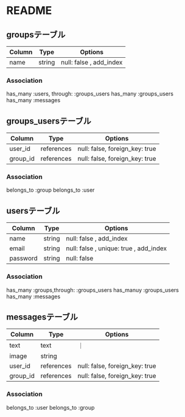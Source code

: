 # README

## groupsテーブル

|Column|Type|Options|
|------|----|-------|
|name|string|null: false , add_index|

### Association
  has_many :users, through: :groups_users
  has_many :groups_users
  has_many :messages




## groups_usersテーブル

|Column|Type|Options|
|------|----|-------|
|user_id|references|null: false, foreign_key: true|
|group_id|references|null: false, foreign_key: true|

### Association
  belongs_to :group
  belongs_to :user




## usersテーブル

|Column|Type|Options|
|------|----|-------|
|name|string|null: false , add_index|
|email|string|null: false , unique: true , add_index|
|password|string|null: false|

### Association
  has_many :groups,through: :groups_users
  has_manuy :groups_users
  has_many :messages



## messagesテーブル

|Column|Type|Options|
|------|----|-------|
|text|text|｜
|image|string||
|user_id|references|null: false, foreign_key: true|
|group_id|references|null: false, foreign_key: true|

### Association
  belongs_to :user
  belongs_to :group
